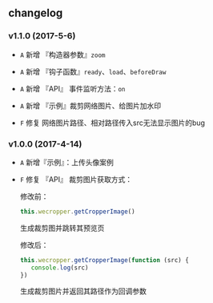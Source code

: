 ## changelog

### v1.1.0 (2017-5-6)

- `A` 新增 『构造器参数』`zoom`

- `A` 新增 『钩子函数』`ready`、`load`、`beforeDraw`

- `A` 新增 『API』 事件监听方法：`on`

- `A` 新增 『示例』裁剪网络图片、给图片加水印

- `F` 修复 网络图片路径、相对路径传入src无法显示图片的bug

### v1.0.0 (2017-4-14) 

- `A` 新增『示例』：上传头像案例

- `F` 修复 『API』 裁剪图片获取方式： 

    修改前：

    ```javascript
    this.wecropper.getCropperImage()
    ```

    生成裁剪图并跳转其预览页
    
    修改后：
    
    ```javascript
    this.wecropper.getCropperImage(function (src) {
       console.log(src)
    })
    ```
    生成裁剪图片并返回其路径作为回调参数
    